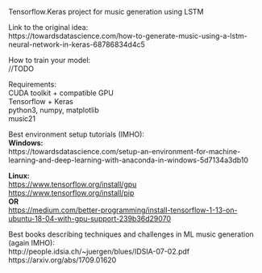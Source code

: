 <p>Tensorflow.Keras project for music generation using LSTM</p>
<p>Link to the original idea: </br>https://towardsdatascience.com/how-to-generate-music-using-a-lstm-neural-network-in-keras-68786834d4c5</p>

<p>How to train your model:</br>
//TODO
</p>

<p>Requirements:</br>
CUDA toolkit + compatible GPU</br>
Tensorflow + Keras</br>
python3, numpy, matplotlib</br>
music21</br>
</p>

<p>Best environment setup tutorials (IMHO):</br>
<b>Windows:</b></br>
https://towardsdatascience.com/setup-an-environment-for-machine-learning-and-deep-learning-with-anaconda-in-windows-5d7134a3db10</br>

<b>Linux:</b></br>
https://www.tensorflow.org/install/gpu</br>
https://www.tensorflow.org/install/pip</br>
<b>OR</b></br>
https://medium.com/better-programming/install-tensorflow-1-13-on-ubuntu-18-04-with-gpu-support-239b36d29070
</p>

<p></p>
<p>Best books describing techniques and challenges in ML music generation (again IMHO):</br>
http://people.idsia.ch/~juergen/blues/IDSIA-07-02.pdf</br>
https://arxiv.org/abs/1709.01620
</p>
